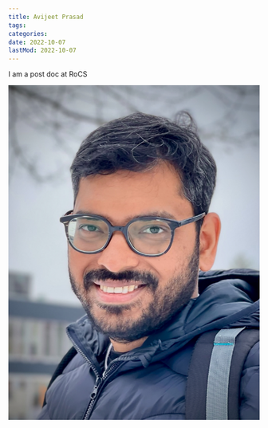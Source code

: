 ```yaml
---
title: Avijeet Prasad
tags:
categories:
date: 2022-10-07
lastMod: 2022-10-07
---
```

I am a post doc at RoCS



![profile_2022-03-03.jpeg](/assets/profile_2022-03-03_1665154480257_0.jpeg)
